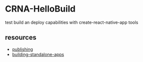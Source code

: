 # CRNA-HelloBuild
test build an deploy capabilities with create-react-native-app tools

## resources
  - [publishing](https://docs.expo.io/versions/latest/guides/publishing.html)
  - [building-standalone-apps](https://docs.expo.io/versions/latest/guides/building-standalone-apps.html
  )
